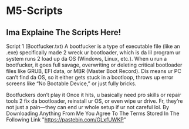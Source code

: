 # M5-Scripts

## Ima Explaine The Scripts Here!

Script 1 (Bootfucker.txt)
A bootfucker is a type of executable file (like an .exe) specifically made 2 wreck ur bootloader, which is da lil program ur system runs 2 load up da OS (Windows, Linux, etc.). When u run a bootfucker, it goes full savage, overwriting or deleting critical bootloader files like GRUB, EFI data, or MBR (Master Boot Record). Dis means ur PC can’t find da OS, so it either gets stuck in a bootloop, throws up error screens like “No Bootable Device,” or just fully bricks.

Bootfuckers don’t play it Once it hits, u basically need pro skills or repair tools 2 fix da bootloader, reinstall ur OS, or even wipe ur drive. Fr, they’re not just a pain—they can end ur whole setup if ur not careful lol.
By Downloading Anything From Me You Agree To The Terms Stored In The Following Link "https://pastebin.com/GLxfUWKP"

